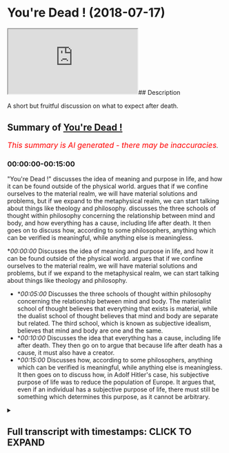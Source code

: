 # You're Dead ! (2018-07-17)

<iframe loading='lazy' allow='autoplay' src='https://www.youtube.com/embed/gghVWp2u2bA'></iframe>## Description

A short but fruitful discussion on what to expect after death.

## Summary of [You're Dead !](https://www.youtube.com/watch?v=gghVWp2u2bA)


*<span style="color:red; font-size:125%">This summary is AI generated - there may be inaccuracies</span>. [](/)*

### <a onclick="modifyYTiframeseektime('0')">00:00:00-00:15:00</a>

 "You're Dead !" discusses the idea of meaning and purpose in life, and how it can be found outside of the physical world. argues that if we confine ourselves to the material realm, we will have material solutions and problems, but if we expand to the metaphysical realm, we can start talking about things like theology and philosophy.  discusses the three schools of thought within philosophy concerning the relationship between mind and body, and how everything has a cause, including life after death. It then goes on to discuss how, according to some philosophers, anything which can be verified is meaningful, while anything else is meaningless.

**<a onclick="modifyYTiframeseektime('0')">00:00:00</a>* Discusses the idea of meaning and purpose in life, and how it can be found outside of the physical world. argues that if we confine ourselves to the material realm, we will have material solutions and problems, but if we expand to the metaphysical realm, we can start talking about things like theology and philosophy.
* **<a onclick="modifyYTiframeseektime('300')">00:05:00</a>* Discusses the three schools of thought within philosophy concerning the relationship between mind and body. The materialist school of thought believes that everything that exists is material, while the dualist school of thought believes that mind and body are separate but related. The third school, which is known as subjective idealism, believes that mind and body are one and the same.
* **<a onclick="modifyYTiframeseektime('600')">00:10:00</a>* Discusses the idea that everything has a cause, including life after death. They then go on to argue that because life after death has a cause, it must also have a creator.
* **<a onclick="modifyYTiframeseektime('900')">00:15:00</a>* Discusses how, according to some philosophers, anything which can be verified is meaningful, while anything else is meaningless. It then goes on to discuss how, in Adolf Hitler's case, his subjective purpose of life was to reduce the population of Europe. It argues that, even if an individual has a subjective purpose of life, there must still be something which determines this purpose, as it cannot be arbitrary.

<details><summary><h2>Full transcript with timestamps: CLICK TO EXPAND</h2></summary>

<a onclick="modifyYTiframeseektime('1')">0:00:01</a> [Music]  
<a onclick="modifyYTiframeseektime('12')">0:00:12</a> another question which potentially will  
<a onclick="modifyYTiframeseektime('15')">0:00:15</a> bring us into the metaphysical yeah  
<a onclick="modifyYTiframeseektime('22')">0:00:22</a> sorry I protest I was going to say the  
<a onclick="modifyYTiframeseektime('23')">0:00:23</a> thought experiment consisted of actually  
<a onclick="modifyYTiframeseektime('25')">0:00:25</a> thinking about death contemplating what  
<a onclick="modifyYTiframeseektime('27')">0:00:27</a> people will do when you die so actually  
<a onclick="modifyYTiframeseektime('30')">0:00:30</a> living a third-person kind of scene  
<a onclick="modifyYTiframeseektime('33')">0:00:33</a> where you literally your body's put into  
<a onclick="modifyYTiframeseektime('35')">0:00:35</a> the grave and people are going away now  
<a onclick="modifyYTiframeseektime('38')">0:00:38</a> your children are there you know your  
<a onclick="modifyYTiframeseektime('40')">0:00:40</a> parents potentially there as well some  
<a onclick="modifyYTiframeseektime('42')">0:00:42</a> people are there as well you know  
<a onclick="modifyYTiframeseektime('44')">0:00:44</a> they're they're leaving you know you're  
<a onclick="modifyYTiframeseektime('46')">0:00:46</a> thinking about that whole process and  
<a onclick="modifyYTiframeseektime('48')">0:00:48</a> because human beings can't suffer for  
<a onclick="modifyYTiframeseektime('50')">0:00:50</a> too long they can't grieve for too long  
<a onclick="modifyYTiframeseektime('51')">0:00:51</a> so you imagine how your children or your  
<a onclick="modifyYTiframeseektime('54')">0:00:54</a> parents whatever it may be or your  
<a onclick="modifyYTiframeseektime('55')">0:00:55</a> friends after a few days they're  
<a onclick="modifyYTiframeseektime('58')">0:00:58</a> thinking about it they have to now  
<a onclick="modifyYTiframeseektime('59')">0:00:59</a> suppress into the unconscious mind all  
<a onclick="modifyYTiframeseektime('62')">0:01:02</a> of those grievances they forget about  
<a onclick="modifyYTiframeseektime('65')">0:01:05</a> you started this conversation about you  
<a onclick="modifyYTiframeseektime('69')">0:01:09</a> what the important things to talk about  
<a onclick="modifyYTiframeseektime('72')">0:01:12</a> and you said religion and we've been  
<a onclick="modifyYTiframeseektime('74')">0:01:14</a> speaking up that  
<a onclick="modifyYTiframeseektime('78')">0:01:18</a> well that's what you think is what I  
<a onclick="modifyYTiframeseektime('82')">0:01:22</a> mean this is a I agree in a way in a  
<a onclick="modifyYTiframeseektime('91')">0:01:31</a> sense I agree with you that there are  
<a onclick="modifyYTiframeseektime('93')">0:01:33</a> some themes in religion which are as you  
<a onclick="modifyYTiframeseektime('97')">0:01:37</a> can say like I have a Venn diagram there  
<a onclick="modifyYTiframeseektime('98')">0:01:38</a> would be not just religious but either  
<a onclick="modifyYTiframeseektime('100')">0:01:40</a> philosophical or something else or  
<a onclick="modifyYTiframeseektime('101')">0:01:41</a> sociological cycle but this is one of  
<a onclick="modifyYTiframeseektime('104')">0:01:44</a> them death is is a universal theme in  
<a onclick="modifyYTiframeseektime('106')">0:01:46</a> the sense because everyone has to come  
<a onclick="modifyYTiframeseektime('107')">0:01:47</a> to terms with death right so genuinely  
<a onclick="modifyYTiframeseektime('111')">0:01:51</a> do believe that come to terms of their  
<a onclick="modifyYTiframeseektime('113')">0:01:53</a> thinking about it introducing as part of  
<a onclick="modifyYTiframeseektime('116')">0:01:56</a> your weekly or life at you to go back to  
<a onclick="modifyYTiframeseektime('120')">0:02:00</a> highly guy who bring you back that sense  
<a onclick="modifyYTiframeseektime('121')">0:02:01</a> of authenticity grounding right  
<a onclick="modifyYTiframeseektime('124')">0:02:04</a> anchoring I think we all need to find  
<a onclick="modifyYTiframeseektime('137')">0:02:17</a> okay good I'm ask a question weighs it  
<a onclick="modifyYTiframeseektime('143')">0:02:23</a> weighs do you believe in meaning in the  
<a onclick="modifyYTiframeseektime('146')">0:02:26</a> capital M do you believe in actual  
<a onclick="modifyYTiframeseektime('148')">0:02:28</a> meaning and purpose with the capital P  
<a onclick="modifyYTiframeseektime('150')">0:02:30</a> or jus believing a meaning or subjective  
<a onclick="modifyYTiframeseektime('153')">0:02:33</a> just individual they have to find  
<a onclick="modifyYTiframeseektime('158')">0:02:38</a> something has meaning for themselves  
<a onclick="modifyYTiframeseektime('165')">0:02:45</a> that's illusionary so it's not actually  
<a onclick="modifyYTiframeseektime('167')">0:02:47</a> from that perspective it wouldn't be  
<a onclick="modifyYTiframeseektime('169')">0:02:49</a> there was a name an actual meaning an  
<a onclick="modifyYTiframeseektime('171')">0:02:51</a> actual purpose that anchors one to  
<a onclick="modifyYTiframeseektime('174')">0:02:54</a> living a meaningful life  
<a onclick="modifyYTiframeseektime('182')">0:03:02</a> served its purpose so one could argue  
<a onclick="modifyYTiframeseektime('185')">0:03:05</a> the same thing with religion by the way  
<a onclick="modifyYTiframeseektime('186')">0:03:06</a> but not making that argument coming back  
<a onclick="modifyYTiframeseektime('189')">0:03:09</a> to the more important for the sort of  
<a onclick="modifyYTiframeseektime('190')">0:03:10</a> argument the question is this I mean I  
<a onclick="modifyYTiframeseektime('192')">0:03:12</a> don't know what framework you kind of  
<a onclick="modifyYTiframeseektime('194')">0:03:14</a> operate from whether it be like an  
<a onclick="modifyYTiframeseektime('196')">0:03:16</a> evolutionary framework or an atheistic  
<a onclick="modifyYTiframeseektime('198')">0:03:18</a> one human solutions  
<a onclick="modifyYTiframeseektime('204')">0:03:24</a> well I I don't disagree with that but  
<a onclick="modifyYTiframeseektime('208')">0:03:28</a> the question is this I mean what role  
<a onclick="modifyYTiframeseektime('211')">0:03:31</a> does metaphysics relations if there is  
<a onclick="modifyYTiframeseektime('218')">0:03:38</a> something beyond the physical world so  
<a onclick="modifyYTiframeseektime('237')">0:03:57</a> meta wise metaphysical is that which is  
<a onclick="modifyYTiframeseektime('240')">0:04:00</a> above and beyond the material world  
<a onclick="modifyYTiframeseektime('241')">0:04:01</a> which can be extrapolate from the five  
<a onclick="modifyYTiframeseektime('243')">0:04:03</a> senses worship that which is empirically  
<a onclick="modifyYTiframeseektime('245')">0:04:05</a> verifiable if you like that when we talk  
<a onclick="modifyYTiframeseektime('247')">0:04:07</a> about metaphysics we're talking about  
<a onclick="modifyYTiframeseektime('248')">0:04:08</a> that so my thought my point to you is  
<a onclick="modifyYTiframeseektime('250')">0:04:10</a> that if we confine ourselves to the  
<a onclick="modifyYTiframeseektime('254')">0:04:14</a> material then we're going to have  
<a onclick="modifyYTiframeseektime('256')">0:04:16</a> material solutions and problems but if  
<a onclick="modifyYTiframeseektime('258')">0:04:18</a> we expand to the metaphysical realm then  
<a onclick="modifyYTiframeseektime('261')">0:04:21</a> we can start talking about things like  
<a onclick="modifyYTiframeseektime('262')">0:04:22</a> theology and philosophy  
<a onclick="modifyYTiframeseektime('265')">0:04:25</a> so that's what I was going to say that  
<a onclick="modifyYTiframeseektime('267')">0:04:27</a> for example what happens after death  
<a onclick="modifyYTiframeseektime('270')">0:04:30</a> that's a legitimate question and what's  
<a onclick="modifyYTiframeseektime('272')">0:04:32</a> your answer to that and why is that give  
<a onclick="modifyYTiframeseektime('275')">0:04:35</a> me your answer and tell me your  
<a onclick="modifyYTiframeseektime('276')">0:04:36</a> reasoning behind it because when we're  
<a onclick="modifyYTiframeseektime('277')">0:04:37</a> talking about death what we didn't ask  
<a onclick="modifyYTiframeseektime('279')">0:04:39</a> about what happens when you die and  
<a onclick="modifyYTiframeseektime('281')">0:04:41</a> after you why not  
<a onclick="modifyYTiframeseektime('296')">0:04:56</a> and I think some people do yeah I guess  
<a onclick="modifyYTiframeseektime('306')">0:05:06</a> I guess it goes back to what Heidegger  
<a onclick="modifyYTiframeseektime('309')">0:05:09</a> talking about and it says kind of like  
<a onclick="modifyYTiframeseektime('310')">0:05:10</a> kind of suppressing that fool  
<a onclick="modifyYTiframeseektime('312')">0:05:12</a> but let's because we've lived a life  
<a onclick="modifyYTiframeseektime('315')">0:05:15</a> from this earth right and what I believe  
<a onclick="modifyYTiframeseektime('319')">0:05:19</a> one of the things that distinguishes  
<a onclick="modifyYTiframeseektime('320')">0:05:20</a> human beings above and beyond all the  
<a onclick="modifyYTiframeseektime('322')">0:05:22</a> animals is self-contemplation  
<a onclick="modifyYTiframeseektime('324')">0:05:24</a> introspective introspection so here my  
<a onclick="modifyYTiframeseektime('327')">0:05:27</a> question to you is what do you think is  
<a onclick="modifyYTiframeseektime('329')">0:05:29</a> going to happen most probably we used in  
<a onclick="modifyYTiframeseektime('336')">0:05:36</a> some form  
<a onclick="modifyYTiframeseektime('338')">0:05:38</a> she faces  
<a onclick="modifyYTiframeseektime('345')">0:05:45</a> we see why you've explained this  
<a onclick="modifyYTiframeseektime('347')">0:05:47</a> materially what will happen to your body  
<a onclick="modifyYTiframeseektime('349')">0:05:49</a> right and also in the memories of the  
<a onclick="modifyYTiframeseektime('352')">0:05:52</a> people  
<a onclick="modifyYTiframeseektime('354')">0:05:54</a> yeah which were also 100 years from now  
<a onclick="modifyYTiframeseektime('359')">0:05:59</a> if everyone's memories us wiped away  
<a onclick="modifyYTiframeseektime('361')">0:06:01</a> yeah they're nothing nothing exists of  
<a onclick="modifyYTiframeseektime('363')">0:06:03</a> you my question is as follows er I mean  
<a onclick="modifyYTiframeseektime('369')">0:06:09</a> do you think that human beings are made  
<a onclick="modifyYTiframeseektime('371')">0:06:11</a> of just material elements like carbon or  
<a onclick="modifyYTiframeseektime('374')">0:06:14</a> do you think that we're something more  
<a onclick="modifyYTiframeseektime('375')">0:06:15</a> than just carbon introduces desires the  
<a onclick="modifyYTiframeseektime('389')">0:06:29</a> debate in philosophy right there are  
<a onclick="modifyYTiframeseektime('391')">0:06:31</a> three schools of thought broadly  
<a onclick="modifyYTiframeseektime('392')">0:06:32</a> speaking there are materialists also  
<a onclick="modifyYTiframeseektime('396')">0:06:36</a> called physicalists there are duelists  
<a onclick="modifyYTiframeseektime('398')">0:06:38</a> and there are ID lists so materialists  
<a onclick="modifyYTiframeseektime('402')">0:06:42</a> believe that everything that exists is  
<a onclick="modifyYTiframeseektime('405')">0:06:45</a> it's basically material that was she  
<a onclick="modifyYTiframeseektime('408')">0:06:48</a> cannot empirically verify or justify it  
<a onclick="modifyYTiframeseektime('411')">0:06:51</a> doesn't exist in the sense or it's  
<a onclick="modifyYTiframeseektime('414')">0:06:54</a> meaningless I wouldn't say it does exist  
<a onclick="modifyYTiframeseektime('415')">0:06:55</a> they will say it's meaningless  
<a onclick="modifyYTiframeseektime('417')">0:06:57</a> it's a meaningless proposition and there  
<a onclick="modifyYTiframeseektime('419')">0:06:59</a> was a school of thought called logical  
<a onclick="modifyYTiframeseektime('421')">0:07:01</a> positivism that flourished in the  
<a onclick="modifyYTiframeseektime('423')">0:07:03</a> nineteen twenties and thirties which  
<a onclick="modifyYTiframeseektime('424')">0:07:04</a> kind of pushed this materialists way of  
<a onclick="modifyYTiframeseektime('427')">0:07:07</a> thinking  
<a onclick="modifyYTiframeseektime('430')">0:07:10</a> okay I apologize let me try a break it  
<a onclick="modifyYTiframeseektime('431')">0:07:11</a> down some people believe that all that  
<a onclick="modifyYTiframeseektime('434')">0:07:14</a> exists is physical things some other  
<a onclick="modifyYTiframeseektime('438')">0:07:18</a> people say no actually what you have is  
<a onclick="modifyYTiframeseektime('441')">0:07:21</a> physical things and met and other things  
<a onclick="modifyYTiframeseektime('444')">0:07:24</a> metaphysical things it could be anything  
<a onclick="modifyYTiframeseektime('448')">0:07:28</a> for example mathematics and number can't  
<a onclick="modifyYTiframeseektime('452')">0:07:32</a> be seen  
<a onclick="modifyYTiframeseektime('453')">0:07:33</a> it can't be smoked it can't be dealt  
<a onclick="modifyYTiframeseektime('456')">0:07:36</a> with you can't put it under a microscope  
<a onclick="modifyYTiframeseektime('458')">0:07:38</a> it cannot go through the scientific  
<a onclick="modifyYTiframeseektime('460')">0:07:40</a> method and that's why by the way by the  
<a onclick="modifyYTiframeseektime('463')">0:07:43</a> 40s and 50s this way for logical  
<a onclick="modifyYTiframeseektime('467')">0:07:47</a> positivism became very weak and in fact  
<a onclick="modifyYTiframeseektime('469')">0:07:49</a> they retracted those materialists and  
<a onclick="modifyYTiframeseektime('471')">0:07:51</a> positivists they kind of retracted this  
<a onclick="modifyYTiframeseektime('473')">0:07:53</a> whole verification principle they  
<a onclick="modifyYTiframeseektime('475')">0:07:55</a> realized that things like this  
<a onclick="modifyYTiframeseektime('476')">0:07:56</a> mathematics can't be justified now why  
<a onclick="modifyYTiframeseektime('478')">0:07:58</a> am I telling you this the reason why I'm  
<a onclick="modifyYTiframeseektime('480')">0:08:00</a> telling you this is because there's an  
<a onclick="modifyYTiframeseektime('481')">0:08:01</a> age-old discussion  
<a onclick="modifyYTiframeseektime('482')">0:08:02</a> are we minds and bodies or are we just  
<a onclick="modifyYTiframeseektime('486')">0:08:06</a> bodies because if we assume that we're  
<a onclick="modifyYTiframeseektime('489')">0:08:09</a> just bodies then when we die necessarily  
<a onclick="modifyYTiframeseektime('491')">0:08:11</a> what that means is that we're going to  
<a onclick="modifyYTiframeseektime('493')">0:08:13</a> be we're going to cease to exist  
<a onclick="modifyYTiframeseektime('494')">0:08:14</a> but if we accept that way our minds and  
<a onclick="modifyYTiframeseektime('497')">0:08:17</a> bodies what do lists for example would  
<a onclick="modifyYTiframeseektime('500')">0:08:20</a> say that we're not just bodies that  
<a onclick="modifyYTiframeseektime('503')">0:08:23</a> despite the body we have experienced for  
<a onclick="modifyYTiframeseektime('506')">0:08:26</a> example through dreams because when  
<a onclick="modifyYTiframeseektime('508')">0:08:28</a> we're dreaming we're not going we're not  
<a onclick="modifyYTiframeseektime('511')">0:08:31</a> actually interacting with the extraneous  
<a onclick="modifyYTiframeseektime('514')">0:08:34</a> variables we're not interacting with the  
<a onclick="modifyYTiframeseektime('515')">0:08:35</a> world yet we have a whole experience in  
<a onclick="modifyYTiframeseektime('519')">0:08:39</a> a dream you've had a dream before right  
<a onclick="modifyYTiframeseektime('520')">0:08:40</a> so the point is this is that when we die  
<a onclick="modifyYTiframeseektime('524')">0:08:44</a> what's going to happen if we say we're  
<a onclick="modifyYTiframeseektime('527')">0:08:47</a> just bodies it makes sense for us to say  
<a onclick="modifyYTiframeseektime('529')">0:08:49</a> okay for for just body is no problem  
<a onclick="modifyYTiframeseektime('531')">0:08:51</a> the body will cease to exist and nothing  
<a onclick="modifyYTiframeseektime('533')">0:08:53</a> will happen but if we our minds and  
<a onclick="modifyYTiframeseektime('536')">0:08:56</a> which is the prevailing school of  
<a onclick="modifyYTiframeseektime('538')">0:08:58</a> thought and philosophy and by the way  
<a onclick="modifyYTiframeseektime('540')">0:09:00</a> most philosophers the vast majority of  
<a onclick="modifyYTiframeseektime('543')">0:09:03</a> philosophers believe in this that we're  
<a onclick="modifyYTiframeseektime('545')">0:09:05</a> not just you cannot just be bodies not  
<a onclick="modifyYTiframeseektime('547')">0:09:07</a> just particles we're not were more than  
<a onclick="modifyYTiframeseektime('550')">0:09:10</a> that  
<a onclick="modifyYTiframeseektime('554')">0:09:14</a> what are you saying about it no it  
<a onclick="modifyYTiframeseektime('556')">0:09:16</a> doesn't yeah you're right it doesn't  
<a onclick="modifyYTiframeseektime('558')">0:09:18</a> necessary that yeah you were asking me  
<a onclick="modifyYTiframeseektime('560')">0:09:20</a> about  
<a onclick="modifyYTiframeseektime('562')">0:09:22</a> what I understand don't want to think  
<a onclick="modifyYTiframeseektime('563')">0:09:23</a> about metaphysics door  
<a onclick="modifyYTiframeseektime('566')">0:09:26</a> money differently so  
<a onclick="modifyYTiframeseektime('570')">0:09:30</a> there are things that transcendent to  
<a onclick="modifyYTiframeseektime('573')">0:09:33</a> normal every night yes we like  
<a onclick="modifyYTiframeseektime('575')">0:09:35</a> experience for symphony  
<a onclick="modifyYTiframeseektime('580')">0:09:40</a> perfect yeah so it's Burris yes when you  
<a onclick="modifyYTiframeseektime('585')">0:09:45</a> talk about  
<a onclick="modifyYTiframeseektime('588')">0:09:48</a> you know a different level  
<a onclick="modifyYTiframeseektime('592')">0:09:52</a> you're absolutely right about that  
<a onclick="modifyYTiframeseektime('595')">0:09:55</a> you're absolutely and that's exactly  
<a onclick="modifyYTiframeseektime('596')">0:09:56</a> what philosophers site they say that  
<a onclick="modifyYTiframeseektime('598')">0:09:58</a> first-person subjective experiences are  
<a onclick="modifyYTiframeseektime('601')">0:10:01</a> examples of something which is not  
<a onclick="modifyYTiframeseektime('603')">0:10:03</a> tangible or scientific because for  
<a onclick="modifyYTiframeseektime('606')">0:10:06</a> something to be scientific has to be  
<a onclick="modifyYTiframeseektime('607')">0:10:07</a> said personal science isn't a third  
<a onclick="modifyYTiframeseektime('610')">0:10:10</a> person third person is he/she by the way  
<a onclick="modifyYTiframeseektime('614')">0:10:14</a> when we say first person I'm talking  
<a onclick="modifyYTiframeseektime('615')">0:10:15</a> about that which relates to me I write  
<a onclick="modifyYTiframeseektime('618')">0:10:18</a> third person is he/she so what do we  
<a onclick="modifyYTiframeseektime('620')">0:10:20</a> mean by science is third person science  
<a onclick="modifyYTiframeseektime('622')">0:10:22</a> is you doing something to something else  
<a onclick="modifyYTiframeseektime('625')">0:10:25</a> and seeing the results of that a third  
<a onclick="modifyYTiframeseektime('627')">0:10:27</a> person whereas what you've just  
<a onclick="modifyYTiframeseektime('629')">0:10:29</a> described I believe quite correctly  
<a onclick="modifyYTiframeseektime('630')">0:10:30</a> right the orchestra the symphony  
<a onclick="modifyYTiframeseektime('633')">0:10:33</a> whatever you want to say they're walking  
<a onclick="modifyYTiframeseektime('634')">0:10:34</a> on the mountains it's first-person no  
<a onclick="modifyYTiframeseektime('637')">0:10:37</a> one can deny your first-person  
<a onclick="modifyYTiframeseektime('640')">0:10:40</a> experience experience  
<a onclick="modifyYTiframeseektime('647')">0:10:47</a> exactly now the point is when we dream  
<a onclick="modifyYTiframeseektime('650')">0:10:50</a> we're going through those experiences  
<a onclick="modifyYTiframeseektime('652')">0:10:52</a> again there are no material things  
<a onclick="modifyYTiframeseektime('653')">0:10:53</a> around us in the actual dream you could  
<a onclick="modifyYTiframeseektime('655')">0:10:55</a> say they're mental constructs but the  
<a onclick="modifyYTiframeseektime('658')">0:10:58</a> more realm does that in what room does  
<a onclick="modifyYTiframeseektime('660')">0:11:00</a> that exist in does it exist right now if  
<a onclick="modifyYTiframeseektime('664')">0:11:04</a> we take this questioning to the  
<a onclick="modifyYTiframeseektime('667')">0:11:07</a> post-death experience because do you  
<a onclick="modifyYTiframeseektime('670')">0:11:10</a> know what I mean we talked about science  
<a onclick="modifyYTiframeseektime('672')">0:11:12</a> briefly science is just an accumulation  
<a onclick="modifyYTiframeseektime('675')">0:11:15</a> of historical events and the assumption  
<a onclick="modifyYTiframeseektime('678')">0:11:18</a> that history will repeat itself through  
<a onclick="modifyYTiframeseektime('680')">0:11:20</a> patterns and laws that's what history  
<a onclick="modifyYTiframeseektime('682')">0:11:22</a> that's what science is if we use the our  
<a onclick="modifyYTiframeseektime('685')">0:11:25</a> approach will find that when we when  
<a onclick="modifyYTiframeseektime('687')">0:11:27</a> we're sleeping for example we're leaving  
<a onclick="modifyYTiframeseektime('689')">0:11:29</a> the conscious mind to the unconscious in  
<a onclick="modifyYTiframeseektime('691')">0:11:31</a> other words we our consciousness is  
<a onclick="modifyYTiframeseektime('694')">0:11:34</a> suspended temporarily and then we'll  
<a onclick="modifyYTiframeseektime('696')">0:11:36</a> come back to what we think is the robot  
<a onclick="modifyYTiframeseektime('698')">0:11:38</a> right in that context in that context we  
<a onclick="modifyYTiframeseektime('703')">0:11:43</a> could argue that we're having an  
<a onclick="modifyYTiframeseektime('705')">0:11:45</a> experience which is a very real  
<a onclick="modifyYTiframeseektime('707')">0:11:47</a> experience yeah now if that's our  
<a onclick="modifyYTiframeseektime('709')">0:11:49</a> experience of losing consciousness death  
<a onclick="modifyYTiframeseektime('711')">0:11:51</a> is an extension of losing consciousness  
<a onclick="modifyYTiframeseektime('713')">0:11:53</a> you will lose consciousness and death to  
<a onclick="modifyYTiframeseektime('716')">0:11:56</a> accept that premise how can we  
<a onclick="modifyYTiframeseektime('719')">0:11:59</a> how could we ascertain well how can we  
<a onclick="modifyYTiframeseektime('721')">0:12:01</a> say for certain that when we die we're  
<a onclick="modifyYTiframeseektime('723')">0:12:03</a> not going to go into that space again  
<a onclick="modifyYTiframeseektime('725')">0:12:05</a> that domain again which is as real as  
<a onclick="modifyYTiframeseektime('728')">0:12:08</a> this domain which has all these things  
<a onclick="modifyYTiframeseektime('730')">0:12:10</a> in it which are sometimes traditionally  
<a onclick="modifyYTiframeseektime('732')">0:12:12</a> called religious yes I am exactly yeah  
<a onclick="modifyYTiframeseektime('741')">0:12:21</a> that's exactly what the Prophet Muhammad  
<a onclick="modifyYTiframeseektime('742')">0:12:22</a> said is he said one time this is the  
<a onclick="modifyYTiframeseektime('744')">0:12:24</a> sister of sleep or sleep resist or death  
<a onclick="modifyYTiframeseektime('755')">0:12:35</a> what happens so you we have our  
<a onclick="modifyYTiframeseektime('768')">0:12:48</a> respective faiths that's the last  
<a onclick="modifyYTiframeseektime('777')">0:12:57</a> edition but here we're talking about  
<a onclick="modifyYTiframeseektime('779')">0:12:59</a> things which we can do the thing is we  
<a onclick="modifyYTiframeseektime('781')">0:13:01</a> have to think about how we reach  
<a onclick="modifyYTiframeseektime('782')">0:13:02</a> conclusions right how do you come to  
<a onclick="modifyYTiframeseektime('785')">0:13:05</a> conclusions I'll put to you that  
<a onclick="modifyYTiframeseektime('786')">0:13:06</a> everything you can pry out there which  
<a onclick="modifyYTiframeseektime('789')">0:13:09</a> is supposedly so even your own existence  
<a onclick="modifyYTiframeseektime('791')">0:13:11</a> can be rigorously criticized anything in  
<a onclick="modifyYTiframeseektime('796')">0:13:16</a> your existence  
<a onclick="modifyYTiframeseektime('798')">0:13:18</a> but I will say - is this what we do as  
<a onclick="modifyYTiframeseektime('801')">0:13:21</a> human beings whether it be normally or  
<a onclick="modifyYTiframeseektime('804')">0:13:24</a> not is we kind of we apply a  
<a onclick="modifyYTiframeseektime('807')">0:13:27</a> probabilistic reasoning probability so  
<a onclick="modifyYTiframeseektime('812')">0:13:32</a> we said I'm probably here right now  
<a onclick="modifyYTiframeseektime('813')">0:13:33</a> because everything signals to that yeah  
<a onclick="modifyYTiframeseektime('815')">0:13:35</a> it feels like that is so with everything  
<a onclick="modifyYTiframeseektime('819')">0:13:39</a> exactly so we apply that kind of  
<a onclick="modifyYTiframeseektime('821')">0:13:41</a> reasoning right now what I'm saying to  
<a onclick="modifyYTiframeseektime('823')">0:13:43</a> you is that will apply the same  
<a onclick="modifyYTiframeseektime('824')">0:13:44</a> reasoning that same kind of influential  
<a onclick="modifyYTiframeseektime('827')">0:13:47</a> sometimes it's called inferential  
<a onclick="modifyYTiframeseektime('829')">0:13:49</a> reasoning inferences yeah we can make a  
<a onclick="modifyYTiframeseektime('832')">0:13:52</a> very similar case for life after death  
<a onclick="modifyYTiframeseektime('861')">0:14:21</a> the prints on how you define logic right  
<a onclick="modifyYTiframeseektime('863')">0:14:23</a> because we can make a very clear case  
<a onclick="modifyYTiframeseektime('869')">0:14:29</a> everything that begins to exist has a  
<a onclick="modifyYTiframeseektime('871')">0:14:31</a> cause  
<a onclick="modifyYTiframeseektime('874')">0:14:34</a> the universe began to exist therefore  
<a onclick="modifyYTiframeseektime('876')">0:14:36</a> the universe has of course traditional  
<a onclick="modifyYTiframeseektime('879')">0:14:39</a> argument very logical where is the  
<a onclick="modifyYTiframeseektime('882')">0:14:42</a> course it must have power and must have  
<a onclick="modifyYTiframeseektime('884')">0:14:44</a> knowledge of must have whatever that  
<a onclick="modifyYTiframeseektime('886')">0:14:46</a> causes therefore God or whatever you  
<a onclick="modifyYTiframeseektime('888')">0:14:48</a> wanted to find the cause as as the  
<a onclick="modifyYTiframeseektime('890')">0:14:50</a> attributes of a conventional God right  
<a onclick="modifyYTiframeseektime('892')">0:14:52</a> so from that as a logical deduction and  
<a onclick="modifyYTiframeseektime('895')">0:14:55</a> we've come to a conclusion that has a  
<a onclick="modifyYTiframeseektime('897')">0:14:57</a> cause a creator through that logical  
<a onclick="modifyYTiframeseektime('899')">0:14:59</a> deduction so it depends on what kind of  
<a onclick="modifyYTiframeseektime('901')">0:15:01</a> ones that you're talking about  
<a onclick="modifyYTiframeseektime('902')">0:15:02</a> biological II mean empiricism looking at  
<a onclick="modifyYTiframeseektime('905')">0:15:05</a> some three or five senses yeah I would  
<a onclick="modifyYTiframeseektime('907')">0:15:07</a> agree with you right wife you're talking  
<a onclick="modifyYTiframeseektime('908')">0:15:08</a> about deduction but you can't exactly  
<a onclick="modifyYTiframeseektime('922')">0:15:22</a> well you can't prove the existence of  
<a onclick="modifyYTiframeseektime('923')">0:15:23</a> logic to science did you see this point  
<a onclick="modifyYTiframeseektime('928')">0:15:28</a> logical principles are metaphysical in  
<a onclick="modifyYTiframeseektime('930')">0:15:30</a> nature axioms mathematical axioms and  
<a onclick="modifyYTiframeseektime('933')">0:15:33</a> even the whole field of mathematics is  
<a onclick="modifyYTiframeseektime('935')">0:15:35</a> metaphysical there's no physical  
<a onclick="modifyYTiframeseektime('938')">0:15:38</a> evidence of maths none whatsoever  
<a onclick="modifyYTiframeseektime('941')">0:15:41</a> there's no physical evidence of logic so  
<a onclick="modifyYTiframeseektime('944')">0:15:44</a> rolling itself can't be scientifically  
<a onclick="modifyYTiframeseektime('946')">0:15:46</a> verified and that's one of the reasons  
<a onclick="modifyYTiframeseektime('949')">0:15:49</a> why verification ism as is known by many  
<a onclick="modifyYTiframeseektime('953')">0:15:53</a> different philosophers was even they  
<a onclick="modifyYTiframeseektime('956')">0:15:56</a> like area for example aja he wrote a  
<a onclick="modifyYTiframeseektime('958')">0:15:58</a> book called language truth and logic  
<a onclick="modifyYTiframeseektime('960')">0:16:00</a> yeah and he was making a very similar  
<a onclick="modifyYTiframeseektime('962')">0:16:02</a> argument to hero in 1933 and this book  
<a onclick="modifyYTiframeseektime('965')">0:16:05</a> it was saying that only those things  
<a onclick="modifyYTiframeseektime('967')">0:16:07</a> which you can see is that what you can  
<a onclick="modifyYTiframeseektime('969')">0:16:09</a> verify is that which has meaning  
<a onclick="modifyYTiframeseektime('971')">0:16:11</a> anything else is meaningless and he saw  
<a onclick="modifyYTiframeseektime('974')">0:16:14</a> an interview with him in 1976 and he  
<a onclick="modifyYTiframeseektime('978')">0:16:18</a> categorically took back what he believed  
<a onclick="modifyYTiframeseektime('980')">0:16:20</a> before say verification ISM weak or  
<a onclick="modifyYTiframeseektime('983')">0:16:23</a> strongly verification ISM is actually it  
<a onclick="modifyYTiframeseektime('986')">0:16:26</a> cannot be sustained sure had to be had  
<a onclick="modifyYTiframeseektime('988')">0:16:28</a> to undergo shoes why because of these  
<a onclick="modifyYTiframeseektime('990')">0:16:30</a> questions things like mass can not be  
<a onclick="modifyYTiframeseektime('992')">0:16:32</a> ascertained through science through  
<a onclick="modifyYTiframeseektime('994')">0:16:34</a> verification  
<a onclick="modifyYTiframeseektime('1020')">0:17:00</a> yeah I'll put you that if you want to  
<a onclick="modifyYTiframeseektime('1023')">0:17:03</a> find this objective purpose it's easier  
<a onclick="modifyYTiframeseektime('1025')">0:17:05</a> to do can just make one up  
<a onclick="modifyYTiframeseektime('1026')">0:17:06</a> and it can be unethical by the standards  
<a onclick="modifyYTiframeseektime('1028')">0:17:08</a> of the day Hitler on a subjective  
<a onclick="modifyYTiframeseektime('1030')">0:17:10</a> purpose of life and was an emetic  
<a onclick="modifyYTiframeseektime('1032')">0:17:12</a> everyone can find this objective rapist  
<a onclick="modifyYTiframeseektime('1034')">0:17:14</a> can have a subjective purpose of life  
<a onclick="modifyYTiframeseektime('1035')">0:17:15</a> anyone can have that but what we're  
<a onclick="modifyYTiframeseektime('1037')">0:17:17</a> saying is that is there a mean a meaning  
<a onclick="modifyYTiframeseektime('1039')">0:17:19</a> are we here for a reason  
<a onclick="modifyYTiframeseektime('1041')">0:17:21</a> or are we just  
<a onclick="modifyYTiframeseektime('1067')">0:17:47</a> why do you think we feel so good about  
<a onclick="modifyYTiframeseektime('1069')">0:17:49</a> ourselves to reduce how can you explain  
<a onclick="modifyYTiframeseektime('1072')">0:17:52</a> that it helps the equation  
<a onclick="modifyYTiframeseektime('1083')">0:18:03</a> [Music]  
<a onclick="modifyYTiframeseektime('1089')">0:18:09</a> maybe  
<a onclick="modifyYTiframeseektime('1092')">0:18:12</a> I'm here to country  
</details>